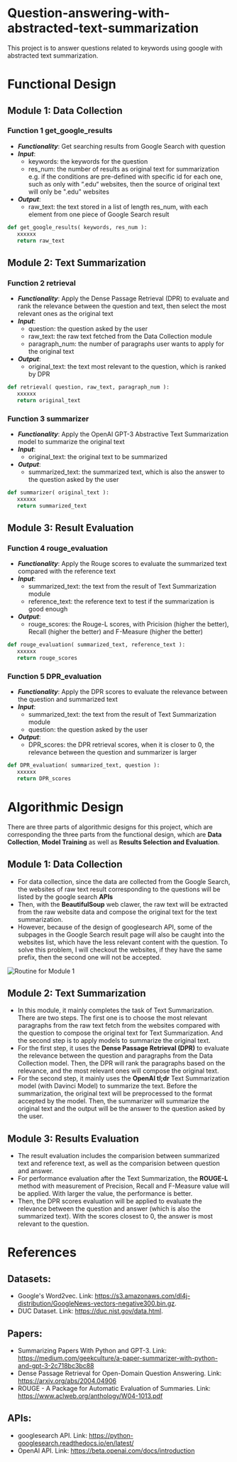 # Question-answering-with-abstracted-text-summarization
This project is to answer questions related to keywords using google with abstracted text summarization.

# Functional Design

<!-- ## Funtion 1 inputQuestionTemplate
* ***Functionality***: Implement the question template
* ***Input***:
    * templateId: the id of the template
    * template: template represented by a list
    <br>e.g. "What is xxx" is represented by ["What is ", 0]
    <br>e.g. "xxx's history" is represented by [0, "'s history"]
* ***Output***: 0 for success and -1 for failed
```python
def inputQuestionTemplate( templateId, template ):
   xxxxxx
   return 0
``` -->

<!-- ## Function 2 getGoogleResults
* ***Functionality***: Get searching results from Google Search with question
* ***Input***:
   * question: the question to be searched on Google
   * resNum: the number of results as original text for summarization
   * conditionId: potential condition for Google Search result filter
   <br>e.g. if the conditions are pre-defined with specific id for each one, such as only with “.edu“ websites, then the source of original text will only be ".edu" websites
* ***Output***: Original text stored in a list of length resNum, with each element from one piece of Google Search result
```python
def getGoogleResults( question, resNum, conditionId ):
   xxxxxx
   return originalText
``` -->

## Module 1: Data Collection
### Function 1 get_google_results
* ***Functionality***: Get searching results from Google Search with question
* ***Input***:
   * keywords: the keywords for the question
   * res_num: the number of results as original text for summarization
   <br>e.g. if the conditions are pre-defined with specific id for each one, such as only with “.edu“ websites, then the source of original text will only be ".edu" websites
* ***Output***:
   * raw_text: the text stored in a list of length res_num, with each element from one piece of Google Search result
```python
def get_google_results( keywords, res_num ):
   xxxxxx
   return raw_text
```

<!-- ### Function 2 optimizeResultsWithConcept
* ***Functionality***: Select the best results from Google based on the key concept
* * ***Input***:
   * keywords: the keywords for key concepts for the question
   * resNum: the number of optimized results
   * originalText: the original text to be optimized, stored as a list
* ***Output***: Optimized text stored in a list of length resNum
```python
def optimizeResultsWithConcept( keywords, resNum, originalText ):
   xxxxxx
   return optimizedText
``` -->

<!-- ## Module 2: Model Training (if necessary for the user)
### Function 2 train_model
* ***Functionality***: Train the model if it is necessary for the user
* ***Input***:
   * reference_text: standard reference text is needed for calculation of saliency scores
   * training_data: training data with sentences from original text
   * word2vec_word_num: number of words used in word embedding with word2vec
   * word_num: maximum number of words to keep (with relatively large frequency)
* ***Output***: trained model
```python
def train_model( reference_text, training_data, word2vec_word_num, word_num ):
   xxxxxx
   return trained_model
``` -->

<!-- ### Function 3 preprocess
* ***Functionality***: Preprocess the sentences from original text by Rouge method compared with reference data to get each sentence's saliency scores
* ***Input***:
   * rougeMethodId: id selection of Rouge method
   * referenceText: standard reference text is needed for calculation of saliency scores
   * data: data with sentences from original text
* ***Output***: data with sentences and saliency scores for each sentence
```python
def preprocess( rougeMethodId, referenceText, data ):
   xxxxxx
   return dataWithScores
```

### Function 4 embedSentences
* ***Functionality***: Embed the sentences with word2vec
* ***Input***:
   * data: data with sentences and their corresponding saliency scores
   * word2vecWordNum: number of words used in word embedding with word2vec
   * wordNum: maximum number of words to keep (with relatively large frequency)
* ***Output***: embedded data with saliency scores
```python
def embedSentences( data, word2vecWordNum, wordNum ):
   xxxxxx
   return embeddedData
```
### Function 5 trainModel
* ***Functionality***: Train the CNN model based on embedded data from standard reference text
* ***Input***:
   * embeddedData: embedded data with saliency scores
   * dataWithScores: data with sentences and saliency scores for each sentence
* ***Output***: trained model
```python
def trainModel( embeddedData, dataWithScores ):
   xxxxxx
   return trainedModel
``` -->

## Module 2: Text Summarization
### Function 2 retrieval
* ***Functionality***: Apply the Dense Passage Retrieval (DPR) to evaluate and rank the relevance between the question and text, then select the most relevant ones as the original text
* ***Input***:
   * question: the question asked by the user
   * raw_text: the raw text fetched from the Data Collection module 
   * paragraph_num: the number of paragraphs user wants to apply for the original text
* ***Output***:
   * original_text: the text most relevant to the question, which is ranked by DPR
```python
def retrieval( question, raw_text, paragraph_num ):
   xxxxxx
   return original_text
```

### Function 3 summarizer
* ***Functionality***: Apply the OpenAI GPT-3 Abstractive Text Summarization model to summarize the original text
* ***Input***:
   * original_text: the original text to be summarized
* ***Output***:
   * summarized_text: the summarized text, which is also the answer to the question asked by the user
```python
def summarizer( original_text ):
   xxxxxx
   return summarized_text
```

## Module 3: Result Evaluation
### Function 4 rouge_evaluation
* ***Functionality***: Apply the Rouge scores to evaluate the summarized text compared with the reference text
* ***Input***:
   * summarized_text: the text from the result of Text Summarization module
   * reference_text: the reference text to test if the summarization is good enough
* ***Output***:
   * rouge_scores: the Rouge-L scores, with Pricision (higher the better), Recall (higher the better) and F-Measure (higher the better)
```python
def rouge_evaluation( summarized_text, reference_text ):
   xxxxxx
   return rouge_scores
```

### Function 5 DPR_evaluation
* ***Functionality***: Apply the DPR scores to evaluate the relevance between the question and summarized text
* ***Input***:
   * summarized_text: the text from the result of Text Summarization module
   * question: the question asked by the user
* ***Output***:
   * DPR_scores: the DPR retrieval scores, when it is closer to 0, the relevance between the question and summarizer is larger
```python
def DPR_evaluation( summarized_text, question ):
   xxxxxx
   return DPR_scores
```

<!-- ## Module 3: Results Selection and Evaluation
### Function 3 get_result
* ***Functionality***: Get the saliency scores from the trained model and select the sentences with highest scores
   * data: raw data to summarize
   * model: trained model
   * sentence_num: number of sentences from the summarization
   * threshold: limit the similarity if the sentences with all the sentences already in the summary
* ***Output***: summarized text
```python
def get_result ( data, model, sentence_num, threshold ):
   xxxxxx
   return summarized_text
``` -->

<!-- ### Function 6 getModelOutput
* ***Functionality***: Get the saliency scores output by the trained model
* ***Input***:
   * data: raw data to summarize
   * model: trained model
* ***Output***: Data with sentences with saliency scores
```python
def getModelOutput ( data, model ):
   xxxxxx
   return rawResults
```

### Function 7 selectSentences
* ***Functionality***: Select sentence from sentences with highest saliency scores calculated by the trained model
* ***Input***:
   * data: data from the output of trained model, with saliency scores
   * sentenceNum: number of sentences from the summarization
   * threshold: limit the similarity if the sentences with all the sentences already in the summary
* ***Output***: summarized text
```python
def selectSentences ( data, sentenceNum, threshold ):
   xxxxxx
   return summarizedText
``` -->

<!-- ## Function 7 evaluateWithRouge
* ***Functionality***: Evaluate the text summarization result with Rouge
* ***Input***:
   * rougeMethodId: since there are many different Rouge evaluation methods, such Rouge-1, Rouge-2 and Rouge-L, this is for selection of Rouge method
   * referenceText: for some Rouge methods, the evaluation needs the standard reference text
   * summarizedText: summarized text to be evaluated
* ***Output***: evaluation result represented by a dictionary with form {Precision: xxx, Recall: xxx, Fmeasure: xxx}
```python
def evaluateWithRouge( rougeMethodId, referenceText, summarizedText ):
   xxxxxx
   return evaluationResult
``` -->

<!-- ### Function 8 evaluateWithRouge
* ***Functionality***: Evaluate the text summarization result with Rouge
* ***Input***:
   * referenceText: for some Rouge methods, the evaluation needs the standard reference text
   * summarizedText: summarized text to be evaluated
* ***Output***: evaluation result represented by a dictionary with form {Precision: xxx, Recall: xxx, Fmeasure: xxx}
```python
def evaluateWithRouge( referenceText, summarizedText ):
   xxxxxx
   return evaluationResult
``` -->

<!-- ## Function 8 getAnswer
* ***Functionality***: Overall text summarization function, for convenience of implementation
* ***Input***:
   * templateId: the id of the template
   * conditionId: potential condition for Google Search result filter
   * searchResNum: the number of google search results as original text for summarization
   * keyword: keyword of the question
   * sentenceNum: the sentence number of summarized text
* ***Output***: summarized text
```python
def getAnswer( templateId, conditionId, searchResNum, keyword, sentenceNum ):
   xxxxxx
   return summarizedText
``` -->

<!-- ## Function 7 getAnswer
* ***Functionality***: Overall text summarization function, for convenience of implementation
* ***Input***:
   * searchResNum: the number of google search results as original text for summarization
   * keywords: keywords of the question
   * sentenceNum: the sentence number of summarized text
* ***Output***: summarized text
```python
def getAnswer( searchResNum, keywords, sentenceNum ):
   xxxxxx
   return summarizedText
``` -->

# Algorithmic Design

There are three parts of algorithmic designs for this project, which are corresponding the three parts from the functional design, which are **Data Collection**, **Model Training** as well as **Results Selection and Evaluation**.

## Module 1: Data Collection
* For data collection, since the data are collected from the Google Search, the websites of raw text result corresponding to the questions will be listed by the google search **APIs**
* Then, with the **BeautifulSoup** web clawer, the raw text will be extracted from the raw website data and compose the original text for the text summarization.
* However, because of the design of googlesearch API, some of the subpages in the Google Search result page will also be caught into the websites list, which have the less relevant content with the question. To solve this problem, I will checkout the websites, if they have the same prefix, then the second one will not be accepted.<br>
<!-- * Then, since some of the searching results may not be relevant enough with the keywords presented by the user, there will be a filter algorithm to opimize the searching results. In details, the ones most related to the concept will be chosed to form the text to be summarized. For this part, I will temporarily apply the algorithms from Zicheng to pursue the best performance.<br> -->


  ![Routine for Module 1](https://github.com/Forward-UIUC-2021F/Question-answering-with-extracted-text-summarization/blob/milestone_1/Images_for_md/Module_1.png)

<!-- ## Module 2: Model Training
* For data training, in order to provide comparison for supervised learning, the train data will be preprocessed. The widely-accepted automatic summarization evaluation metric, ROUGE, is applied to get the salience score for each sentence. Those scores will be used in a further training process.
* To promote the performance of training, the raw training data, also known as sentences, are not used as inputs directly. Instead, the word embedding technique, **word2vec** will be applied to make better use of the semantic and grammatical association of words. So, the human feature enginnering is not needed.
* For the training, the Convolutional Neural Networds (**CNN**) is applied with Convolution (Sigmoid as Activation Function), Max-pooling and Regularization. And the goal is to minimized the cross-entropy (CE) compared with the salience scores from train data.<br>

   ![CNN Training Model](https://github.com/Forward-UIUC-2021F/Question-answering-with-extracted-text-summarization/blob/milestone_1/Images_for_md/Module_2.png) -->
   
## Module 2: Text Summarization
* In this module, it mainly completes the task of Text Summarization. There are two steps. The first one is to choose the most relevant paragraphs from the raw text fetch from the websites compared with the question to compose the original text for Text Summarization. And the second step is to apply models to summarize the original text.
* For the first step, it uses the **Dense Passage Retrieval (DPR)** to evaluate the relevance between the question and paragraphs from the Data Collection model. Then, the DPR will rank the paragraphs based on the relevance, and the most relevant ones will compose the original text.
* For the second step, it mainly uses the **OpenAI tl;dr** Text Summarization model (with Davinci Model) to summarize the text. Before the summarization, the original text will be preprocessed to the format accepted by the model. Then, the summarizer will summarize the original text and the output will be the answer to the question asked by the user.

## Module 3: Results Evaluation
* The result evaluation includes the comparision between summarized text and reference text, as well as the comparision between question and answer. 
* For performance evaluation after the Text Summarization, the **ROUGE-L** method with measurement of Precision, Recall and F-Measure value will be applied. With larger the value, the performance is better.
* Then, the DPR scores evaluation will be applied to evaluate the relevance between the question and answer (which is also the summarized text). With the scores closest to 0, the answer is most relevant to the question.

# References
## Datasets:
* Google's Word2vec. Link: https://s3.amazonaws.com/dl4j-distribution/GoogleNews-vectors-negative300.bin.gz.
* DUC Dataset. Link: https://duc.nist.gov/data.html.
## Papers:
* Summarizing Papers With Python and GPT-3. Link: https://medium.com/geekculture/a-paper-summarizer-with-python-and-gpt-3-2c718bc3bc88
* Dense Passage Retrieval for Open-Domain Question Answering. Link: https://arxiv.org/abs/2004.04906
* ROUGE - A Package for Automatic Evaluation of Summaries. Link: https://www.aclweb.org/anthology/W04-1013.pdf
## APIs:
* googlesearch API. Link: https://python-googlesearch.readthedocs.io/en/latest/ 
* OpenAI API. Link: https://beta.openai.com/docs/introduction
<!-- * Extractive Document Summarization Based on Convolutional Neural Networks. Link: https://ieeexplore.ieee.org/document/7793761.
* Extractive Document Summarization Using Convolutional Neural Networks - Reimplementation. Link: https://leolaugier.github.io/doc/summarization.pdf. -->
